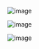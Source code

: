 ![image](https://user-images.githubusercontent.com/41470575/210205986-d2152f52-3b22-4f69-9288-40c7076b8ac3.png)

![image](https://user-images.githubusercontent.com/41470575/210206095-bf05eb6c-6ef9-464e-b37e-1c3f9403f282.png)

![image](https://user-images.githubusercontent.com/41470575/210206152-c9f5befa-b4be-4749-b291-d62bcf6617b7.png)
